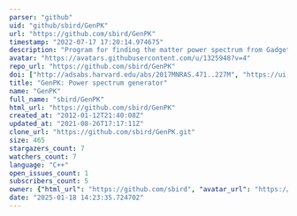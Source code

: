 ```yaml
---
parser: "github"
uid: "github/sbird/GenPK"
url: "https://github.com/sbird/GenPK"
timestamp: "2022-07-17 17:20:14.974675"
description: "Program for finding the matter power spectrum from Gadget format files. Uses FFTW3 and GadgetReader."
avatar: "https://avatars.githubusercontent.com/u/1325948?v=4"
repo_url: "https://github.com/sbird/GenPK"
doi: ["http://adsabs.harvard.edu/abs/2017MNRAS.471..227M", "https://ui.adsabs.harvard.edu/abs/2017ascl.soft06006B/abstract"]
title: "GenPK: Power spectrum generator"
name: "GenPK"
full_name: "sbird/GenPK"
html_url: "https://github.com/sbird/GenPK"
created_at: "2012-01-12T21:40:08Z"
updated_at: "2021-08-26T17:17:11Z"
clone_url: "https://github.com/sbird/GenPK.git"
size: 465
stargazers_count: 7
watchers_count: 7
language: "C++"
open_issues_count: 1
subscribers_count: 5
owner: {"html_url": "https://github.com/sbird", "avatar_url": "https://avatars.githubusercontent.com/u/1325948?v=4", "login": "sbird", "type": "User"}
date: "2025-01-18 14:23:35.724702"
---
```

